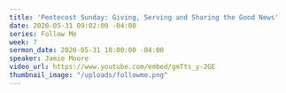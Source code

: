 ```yaml
---
title: 'Pentecost Sunday: Giving, Serving and Sharing the Good News'
date: 2020-05-31 09:02:00 -04:00
series: Follow Me
week: 7
sermon_date: 2020-05-31 10:00:00 -04:00
speaker: Jamie Moore
video_url: https://www.youtube.com/embed/gmTts_y-2GE
thumbnail_image: "/uploads/followme.png"
---
```


